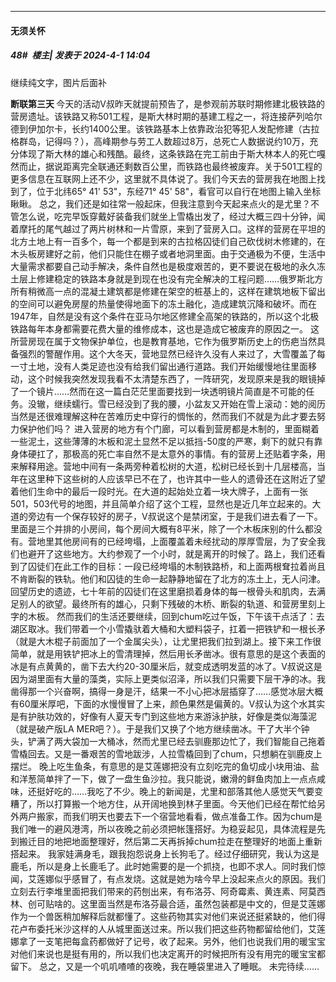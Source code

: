 ﻿
*****

####  无须关怀  
##### 48#         楼主| 发表于 2024-4-1 14:04

继续纯文字，图片后面补

<strong>断联第三天</strong><strong> </strong>今天的活动V叔昨天就提前预告了，是参观前苏联时期修建北极铁路的营房遗址。该铁路又称501工程，是斯大林时期的基建工程之一，将连接萨列哈尔德到伊加尔卡，长约1400公里。该铁路基本上依靠政治犯等犯人发配修建（古拉格群岛，记得吗？），高峰期参与劳工人数超过8万，总死亡人数据说约10万，充分体现了斯大林的雄心和残酷。最终，这条铁路在完工前由于斯大林本人的死亡嘎然而止，据说距离完全联通还剩数百公里，而铁路也最终被废弃。关于501工程的更多信息在互联网上还不少，这里就不具体说了。我们今天去的营房我在地图上找到了，位于北纬65° 41' 53"，东经71° 45' 58"，看官可以自行在地图上输入坐标瞅瞅。
总之，我们还是如往常一般起床，但我注意到今天起来点火的是尤里？不管怎么说，吃完早饭穿戴好装备我们就坐上雪橇出发了，经过大概三四十分钟，闻着摩托的尾气越过了两片树林和一片雪原，来到了营房入口。这样的营房在平坦的北方土地上有一百多个，每一个都是到来的古拉格囚徒们自己砍伐树木修建的，在木头板房建好之前，他们只能住在棚子或者地洞里面。由于交通极为不便，生活中大量需求都要自己动手解决，条件自然也是极度艰苦的，更不要说在极地的永久冻土层上修建稳定的铁路本身就是到现在也没有完全解决的工程问题……俄罗斯北方所有稍微高一点的混凝土建筑都是修建在架空的桩基上的，这样在建筑地板下留出的空间可以避免房屋的热量使得地面下的冻土融化，造成建筑沉降和破坏。而在1947年，自然是没有这个条件在亚马尔地区修建全高架的铁路的，所以这个北极铁路每年本身都需要花费大量的维修成本，这也是造成它被废弃的原因之一。
这所营房现在属于文物保护单位，也是教育基地，它作为俄罗斯历史上的伤疤当然具备强烈的警醒作用。这个大冬天，营地显然已经许久没有人来过了，大雪覆盖了每一寸土地，没有人类足迹也没有给我们留出通行道路。我们开始缓慢地往里面移动，这个时候我突然发现我看不太清楚东西了，一阵研究，发现原来是我的眼镜掉了一个镜片……然而在这一篇白茫茫里面要找到一块透明镜片简直是不可能的任务。没辙，继续蠕行。雪已经没到了我的腰，小盆友又开始在雪上滚动：她的阅历当然是还很难理解这种在苦难历史中穿行的惆怅的，然而我们不就是为此才要去努力保护他们吗？
进入营房的地方有个门廊，可以看到营房都是木制的，里面糊着一些泥土，这些薄薄的木板和泥土显然不足以抵挡-50度的严寒，剩下的就只有靠身体硬扛了，那极高的死亡率自然不是太意外的事情。有的营房上还贴着字条，用来解释用途。营地中间有一条两旁种着松树的大道，松树已经长到十几层楼高，当年在这里种下这些树的人应该早已不在了，也许其中一些人的遗骨还在这附近了望着他们生命中的最后一段时光。在大道的起始处立着一块大牌子，上面有一张501，503代号的地图，并且简单介绍了这个工程，显然也是近几年立起来的。大道的旁边有一个保存较好的房子，V叔说这个是禁闭室，于是我们进去看了一下。里面是三个并排的小房间，每个房间大概有8平米，除了一个木板床别的什么都没有。营地里其他房间有的已经垮塌，上面覆盖着未经扰动的厚厚雪层，为了安全我们也避开了这些地方。大约参观了一个小时，就是离开的时候了。路上，我们还看到了囚徒们在此工作的目标：一段已经垮塌的木制铁路桥，和上面两根耷拉着尚且不肯断裂的铁轨。他们和囚徒的生命一起静静地留在了北方的冻土上，无人问津。回望历史的遗迹，七十年前的囚徒们在这里磨损着身体的每一根骨头和肌肉，去满足别人的欲望。最终所有的雄心，只剩下残破的木桥、断裂的轨道、和营房里刻上字的木板。
然而我们的生活还要继续，回到chum吃过午饭，下午该干点活了：去湖区取冰。我们带着一个小雪撬驮着大桶和大塑料袋子，扛着一把铁铲和一根长矛（就是大木棍子前面加了一个金属尖头），让尤里把我们拉到湖上。接下来工作很简单，就是用铁铲把冰上的雪清理掉，然后用长矛凿冰。很有意思的是这个表面的冰是有点黄黄的，凿下去大约20-30厘米后，就变成透明发蓝的冰了。V叔说这是因为湖里面有大量的藻类，实际上更类似沼泽，所以我们只需要下层干净的冰。我凿得那一个兴奋啊，搞得一身是汗，结果一不小心把冰层插穿了……感觉冰层大概有60厘米厚吧，下面的水慢慢冒了上来，颜色果然是偏黄的。V叔认为这个水其实是有护肤功效的，好像有人夏天专门到这些地方来游泳护肤，好像是类似海藻泥（就是破产版LA MER吧？）。于是我们又换了个地方继续凿冰。干了大半个钟头，铲满了两大袋加一大桶冰，然而尤里已经去驯鹿那边忙了，我们智能自己拖着雪橇回去。又是一番艰苦的雪地跋涉，人拉雪橇回到了chum，只想躺在驯鹿皮上摆烂。
晚上吃生鱼条，有意思的是艾莲娜把没有立刻吃完的鱼切成小块用油、盐和洋葱简单拌了一下，做了一盘生鱼沙拉。我只能说，嫩滑的鲜鱼肉加上一点点咸味，还挺好吃的……我吃了不少。晚上的新闻是，尤里和部落其他人感觉天气要变糟了，所以打算搬一个地方住，从开阔地换到林子里面。今天他们已经在帮忙给另外两户搬家，而我们明天也要去下一个宿营地看看，做点准备工作。因为chum是我们唯一的避风港湾，所以夜晚之前必须把帐篷搭好。为稳妥起见，具体流程是先到搬迁目的地把地面整理好，然后第二天再拆掉chum拉走在整理好的地面上重新搭起来。
我家娃满身毛，跟我抱怨说身上长狗毛了。经过仔细研究，我认为这是鹿毛，所以是身上长鹿毛了。此时她需要的是一个抓挠，也即不求人。同时我们惊闻，艾莲娜似乎感冒了，有点发烧。这就是她为啥今早上没起来点火的原因。我们立刻去行李堆里面把我们带来的药刨出来，有布洛芬、阿奇霉素、黄连素、阿莫西林、创可贴啥的。这里面当然是布洛芬最合适，虽然包装都是中文的，但是艾莲娜作为一个兽医稍加解释后就都懂了。这些药物其实对他们来说还挺紧缺的，他们得花卢布委托米沙这样的人从城里面送过来。所以我们把这些药物都留给他们，艾莲娜拿了一支笔把每盒药都做好了记号，收了起来。另外，他们也说我们用的暖宝宝对他们来说也是挺有用的，所以我们也决定离开的时候把所有没有用完的暖宝宝都留下。
总之，又是一个叽叽喳喳的夜晚，我在睡袋里进入了睡眠。  未完待续……

